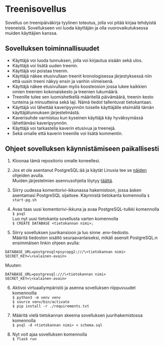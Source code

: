 # Treenisovellus

Sovellus on treenipäiväkirja tyylinen toteutus, jolla voi pitää kirjaa tehdyistä treeneistä. Sovellukseen voi luoda käyttäjän ja olla vuorovaikutuksessa muiden käyttäjien kanssa.

## Sovelluksen toiminnallisuudet
- Käyttäjä voi luoda tunnuksen, jolla voi kirjautua sisään sekä ulos.
- Käyttäjä voi lisätä uuden treenin.
- Käyttäjä voi poistaa treenin.
- Käyttäjä näkee etusivullaan treenit kronologisessa järjestyksessä niin että uusin treeni näkyy ensin ja vanhin viimeisenä.
- Käyttäjä näkee etusivullaan myös koosteosion jossa lukee kaikkien omien treenien kokonaiskesto ja treenien lukumäärä.
- Treenille tulee sen luomishetkellä määritellä päivämäärä, treenin kesto tunteina ja minuutteina sekä laji. Nämä tiedot tallentuvat tietokantaan.
- Käyttäjä voi lähettää kaveripyynnön toiselle käyttäjälle etsimällä tämän käyttäjätunnuksen järjestelmästä.
- Kaverisuhde varmistuu kun kyseinen käyttäjä käy hyväksymässä lähettämäsi kaveripyynnön.
- Käyttäjä voi tarkastella kaverin etusivua ja treenejä.
- Sekä omalle että kaverin treenille voi lisätä kommentin.

## Ohjeet sovelluksen käynnistämiseen paikallisesti


1) Kloonaa tämä repositorio omalle koneellesi.

2) Jos et ole asentanut PostgreSQL:ää ja käytät Linuxia tee se [näiden](https://github.com/hy-tsoha/local-pg) ohjeiden avulla.    
  Muiden järjestelmien asennusohjeita löytyy [täältä](https://postgresql.org/download/).

3) Siirry uudessa komentorivi-ikkunassa hakemistoon, jossa äsken asentamasi PostgreSQL sijaitsee. Käynnistä tietokanta komennolla
    ```$ start-pg.sh```

4) Avaa taas uusi komentorivi-ikkuna ja avaa PostgreSQL-tulkki komennolla    
    ```$ psql```    
  Luo nyt uusi tietokanta sovellusta varten komennolla    
    ```$ CREATE DATABASE <tietokannan nimi>;```

5) Siirry sovelluksen juurikansioon ja luo sinne .env-tiedosto.   
  Määritä tiedoston sisältö seuraavanlaiseksi, mikäli asensit PostgreSQL:n ensimmäisen linkin ohjeen avulla:    
  ```
  DATABASE_URL=postgresql+psycopg2:///\<tietokannan nimi>    
  SECRET_KEY=\<salainen-avain>
  ```
  Muuten:   
  ```
  DATABASE_URL=postgresql:///\<tietokannan nimi>   
  SECRET_KEY=\<salainen-avain>
  ```

6) Aktivoi virtuaaliympäristö ja asenna sovelluksen riippuvuudet komennoilla    
  ```$ python3 -m venv venv```    
  ```$ source venv/bin/activate```    
  ```$ pip install -r ./requirements.txt```


7) Määritä vielä tietokannan skeema sovelluksen juurihakemistossa komennolla    
```$ psql -d <tietokannan nimi> < schema.sql```   


8) Nyt voit ajaa sovelluksen komennolla   
```$ flask run```

